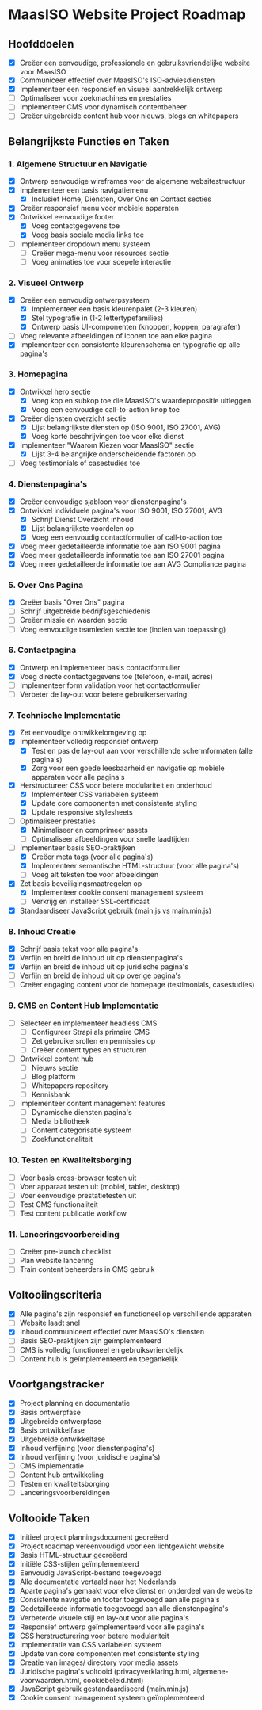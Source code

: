 # MaasISO Website Project Roadmap

## Hoofddoelen
- [x] Creëer een eenvoudige, professionele en gebruiksvriendelijke website voor MaasISO
- [x] Communiceer effectief over MaasISO's ISO-adviesdiensten
- [x] Implementeer een responsief en visueel aantrekkelijk ontwerp
- [ ] Optimaliseer voor zoekmachines en prestaties
- [ ] Implementeer CMS voor dynamisch contentbeheer
- [ ] Creëer uitgebreide content hub voor nieuws, blogs en whitepapers

## Belangrijkste Functies en Taken

### 1. Algemene Structuur en Navigatie
- [x] Ontwerp eenvoudige wireframes voor de algemene websitestructuur
- [x] Implementeer een basis navigatiemenu
  - [x] Inclusief Home, Diensten, Over Ons en Contact secties
- [x] Creëer responsief menu voor mobiele apparaten
- [x] Ontwikkel eenvoudige footer
  - [x] Voeg contactgegevens toe
  - [x] Voeg basis sociale media links toe
- [ ] Implementeer dropdown menu systeem
  - [ ] Creëer mega-menu voor resources sectie
  - [ ] Voeg animaties toe voor soepele interactie

### 2. Visueel Ontwerp
- [x] Creëer een eenvoudig ontwerpsysteem
  - [x] Implementeer een basis kleurenpalet (2-3 kleuren)
  - [x] Stel typografie in (1-2 lettertypefamilies)
  - [x] Ontwerp basis UI-componenten (knoppen, koppen, paragrafen)
- [ ] Voeg relevante afbeeldingen of iconen toe aan elke pagina
- [x] Implementeer een consistente kleurenschema en typografie op alle pagina's

### 3. Homepagina
- [x] Ontwikkel hero sectie
  - [x] Voeg kop en subkop toe die MaasISO's waardepropositie uitleggen
  - [x] Voeg een eenvoudige call-to-action knop toe
- [x] Creëer diensten overzicht sectie
  - [x] Lijst belangrijkste diensten op (ISO 9001, ISO 27001, AVG)
  - [x] Voeg korte beschrijvingen toe voor elke dienst
- [x] Implementeer "Waarom Kiezen voor MaasISO" sectie
  - [x] Lijst 3-4 belangrijke onderscheidende factoren op
- [ ] Voeg testimonials of casestudies toe

### 4. Dienstenpagina's
- [x] Creëer eenvoudige sjabloon voor dienstenpagina's
- [x] Ontwikkel individuele pagina's voor ISO 9001, ISO 27001, AVG
  - [x] Schrijf Dienst Overzicht inhoud
  - [x] Lijst belangrijkste voordelen op
  - [x] Voeg een eenvoudig contactformulier of call-to-action toe
- [x] Voeg meer gedetailleerde informatie toe aan ISO 9001 pagina
- [x] Voeg meer gedetailleerde informatie toe aan ISO 27001 pagina
- [x] Voeg meer gedetailleerde informatie toe aan AVG Compliance pagina

### 5. Over Ons Pagina
- [x] Creëer basis "Over Ons" pagina
- [ ] Schrijf uitgebreide bedrijfsgeschiedenis
- [ ] Creëer missie en waarden sectie
- [ ] Voeg eenvoudige teamleden sectie toe (indien van toepassing)

### 6. Contactpagina
- [x] Ontwerp en implementeer basis contactformulier
- [x] Voeg directe contactgegevens toe (telefoon, e-mail, adres)
- [ ] Implementeer form validation voor het contactformulier
- [ ] Verbeter de lay-out voor betere gebruikerservaring

### 7. Technische Implementatie
- [x] Zet eenvoudige ontwikkelomgeving op
- [x] Implementeer volledig responsief ontwerp
  - [x] Test en pas de lay-out aan voor verschillende schermformaten (alle pagina's)
  - [x] Zorg voor een goede leesbaarheid en navigatie op mobiele apparaten voor alle pagina's
- [x] Herstructureer CSS voor betere modulariteit en onderhoud
  - [x] Implementeer CSS variabelen systeem
  - [x] Update core componenten met consistente styling
  - [x] Update responsive stylesheets
- [ ] Optimaliseer prestaties
  - [x] Minimaliseer en comprimeer assets
  - [ ] Optimaliseer afbeeldingen voor snelle laadtijden
- [ ] Implementeer basis SEO-praktijken
  - [x] Creëer meta tags (voor alle pagina's)
  - [x] Implementeer semantische HTML-structuur (voor alle pagina's)
  - [ ] Voeg alt teksten toe voor afbeeldingen
- [x] Zet basis beveiligingsmaatregelen op
  - [x] Implementeer cookie consent management systeem
  - [ ] Verkrijg en installeer SSL-certificaat
- [x] Standaardiseer JavaScript gebruik (main.js vs main.min.js)

### 8. Inhoud Creatie
- [x] Schrijf basis tekst voor alle pagina's
- [x] Verfijn en breid de inhoud uit op dienstenpagina's
- [x] Verfijn en breid de inhoud uit op juridische pagina's
- [ ] Verfijn en breid de inhoud uit op overige pagina's
- [ ] Creëer engaging content voor de homepage (testimonials, casestudies)

### 9. CMS en Content Hub Implementatie
- [ ] Selecteer en implementeer headless CMS
  - [ ] Configureer Strapi als primaire CMS
  - [ ] Zet gebruikersrollen en permissies op
  - [ ] Creëer content types en structuren
- [ ] Ontwikkel content hub
  - [ ] Nieuws sectie
  - [ ] Blog platform
  - [ ] Whitepapers repository
  - [ ] Kennisbank
- [ ] Implementeer content management features
  - [ ] Dynamische diensten pagina's
  - [ ] Media bibliotheek
  - [ ] Content categorisatie systeem
  - [ ] Zoekfunctionaliteit

### 10. Testen en Kwaliteitsborging
- [ ] Voer basis cross-browser testen uit
- [ ] Voer apparaat testen uit (mobiel, tablet, desktop)
- [ ] Voer eenvoudige prestatietesten uit
- [ ] Test CMS functionaliteit
- [ ] Test content publicatie workflow

### 11. Lanceringsvoorbereiding
- [ ] Creëer pre-launch checklist
- [ ] Plan website lancering
- [ ] Train content beheerders in CMS gebruik

## Voltooiingscriteria
- [x] Alle pagina's zijn responsief en functioneel op verschillende apparaten
- [ ] Website laadt snel
- [x] Inhoud communiceert effectief over MaasISO's diensten
- [ ] Basis SEO-praktijken zijn geïmplementeerd
- [ ] CMS is volledig functioneel en gebruiksvriendelijk
- [ ] Content hub is geïmplementeerd en toegankelijk

## Voortgangstracker
- [x] Project planning en documentatie
- [x] Basis ontwerpfase
- [x] Uitgebreide ontwerpfase
- [x] Basis ontwikkelfase
- [x] Uitgebreide ontwikkelfase
- [x] Inhoud verfijning (voor dienstenpagina's)
- [x] Inhoud verfijning (voor juridische pagina's)
- [ ] CMS implementatie
- [ ] Content hub ontwikkeling
- [ ] Testen en kwaliteitsborging
- [ ] Lanceringsvoorbereidingen

## Voltooide Taken
- [x] Initieel project planningsdocument gecreëerd
- [x] Project roadmap vereenvoudigd voor een lichtgewicht website
- [x] Basis HTML-structuur gecreëerd
- [x] Initiële CSS-stijlen geïmplementeerd
- [x] Eenvoudig JavaScript-bestand toegevoegd
- [x] Alle documentatie vertaald naar het Nederlands
- [x] Aparte pagina's gemaakt voor elke dienst en onderdeel van de website
- [x] Consistente navigatie en footer toegevoegd aan alle pagina's
- [x] Gedetailleerde informatie toegevoegd aan alle dienstenpagina's
- [x] Verbeterde visuele stijl en lay-out voor alle pagina's
- [x] Responsief ontwerp geïmplementeerd voor alle pagina's
- [x] CSS herstructurering voor betere modulariteit
- [x] Implementatie van CSS variabelen systeem
- [x] Update van core componenten met consistente styling
- [x] Creatie van images/ directory voor media assets
- [x] Juridische pagina's voltooid (privacyverklaring.html, algemene-voorwaarden.html, cookiebeleid.html)
- [x] JavaScript gebruik gestandaardiseerd (main.min.js)
- [x] Cookie consent management systeem geïmplementeerd
